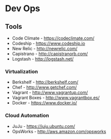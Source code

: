 # Dev Ops

## Tools

* Code Climate - https://codeclimate.com/
* Codeship - https://www.codeship.io
* New Relic - http://newrelic.com/
* Capistrano - http://capistranorb.com/
* Logstash - http://logstash.net/


### Virtualization
* Berkshelf - http://berkshelf.com/
* Chef - http://www.getchef.com/
* Vagrant - http://www.vagrantup.com/
* Vagrant Boxes - http://www.vagrantbox.es/
* Docker - https://www.docker.io/


### Cloud Automation
* JuJu - https://juju.ubuntu.com/
* OpsWorks - http://aws.amazon.com/opsworks
